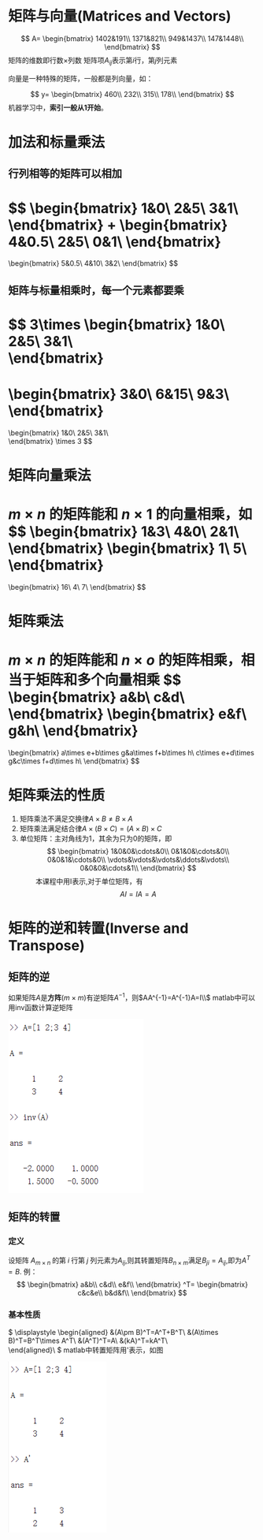 # 矩阵与向量(Matrices and Vectors)
$$
A=
\begin{bmatrix}
1402&191\\
1371&821\\
949&1437\\
147&1448\\
\end{bmatrix}
$$
矩阵的维数即行数×列数
矩阵项$A_{ij}$表示第$i$行，第$j$列元素

向量是一种特殊的矩阵，一般都是列向量，如：

$$
y=
\begin{bmatrix}
460\\
232\\
315\\
178\\
\end{bmatrix}
$$
机器学习中，**索引一般从1开始**。

# 加法和标量乘法
## 行列相等的矩阵可以相加
$$
\begin{bmatrix}
1&0\\
2&5\\
3&1\\  
\end{bmatrix}
+
\begin{bmatrix}
4&0.5\\
2&5\\
0&1\\
\end{bmatrix}
=
\begin{bmatrix}
5&0.5\\
4&10\\
3&2\\ 
\end{bmatrix}
$$

## 矩阵与标量相乘时，每一个元素都要乘
$$
3\times
\begin{bmatrix}
1&0\\
2&5\\
3&1\\  
\end{bmatrix}
=
\begin{bmatrix}
3&0\\
6&15\\
9&3\\ 
\end{bmatrix}
=
\begin{bmatrix}
1&0\\
2&5\\
3&1\\  
\end{bmatrix}
\times 3
$$

# 矩阵向量乘法
$m\times n\;$的矩阵能和$\;n\times 1\;$的向量相乘，如
$$
\begin{bmatrix}
1&3\\
4&0\\
2&1\\
\end{bmatrix}
\begin{bmatrix}
1\\
5\\
\end{bmatrix}
=
\begin{bmatrix}
16\\
4\\
7\\
\end{bmatrix}
$$

# 矩阵乘法
$m\times n\;$的矩阵能和$\;n\times o\;$的矩阵相乘，相当于矩阵和多个向量相乘
$$
\begin{bmatrix}
a&b\\
c&d\\
\end{bmatrix}
\begin{bmatrix}
e&f\\
g&h\\
\end{bmatrix}
=
\begin{bmatrix}
a\times e+b\times g&a\times f+b\times h\\
c\times e+d\times g&c\times f+d\times h\\
\end{bmatrix}
$$

# 矩阵乘法的性质
1. 矩阵乘法不满足交换律$A\times B\neq B\times A$
2. 矩阵乘法满足结合律$A\times\left(B\times C\right)=\left(A\times B\right)\times C$
3. 单位矩阵：主对角线为1，其余为只为0的矩阵，即
$$
\begin{bmatrix}
1&0&0&\cdots&0\\
0&1&0&\cdots&0\\
0&0&1&\cdots&0\\
\vdots&\vdots&\vdots&\ddots&\vdots\\
0&0&0&\cdots&1\\ 
\end{bmatrix}
$$
$\qquad$本课程中用I表示,对于单位矩阵，有
$$
AI=IA=A
$$
# 矩阵的逆和转置(Inverse and Transpose)
## 矩阵的逆
如果矩阵$A$是**方阵**$(m\times m)$有逆矩阵$A^{-1}$，则$AA^{-1}=A^{-1}A=I\\$
matlab中可以用inv函数计算逆矩阵

![matlab求逆矩阵](image/2021-06-10-19-47-31.png)

## 矩阵的转置
### 定义
设矩阵$\;A_{m\times n}\;$的第$\;i\;$行第$\;j\;$列元素为$A_{ij}$,则其转置矩阵$B_{n\times m}$满足$B_{ji}=A_{ij}$,即为$A^T=B$.
例：
$$
\begin{bmatrix}
a&b\\
c&d\\
e&f\\    
\end{bmatrix}
^T=
\begin{bmatrix}
c&c&e\\
b&d&f\\
\end{bmatrix}
$$
### 基本性质
$
\displaystyle 
\begin{aligned}
&(A\pm B)^T=A^T+B^T\\
&(A\times B)^T=B^T\times A^T\\
&(A^T)^T=A\\
&(kA)^T=kA^T\\   
\end{aligned}\\
$
matlab中转置矩阵用'表示，如图

![matlab转置](image/2021-06-10-20-01-17.png)